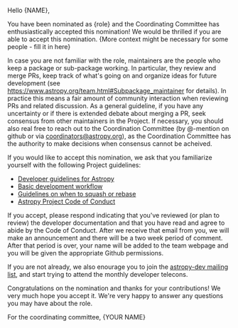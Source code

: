 Hello {NAME},

You have been nominated as {role} and the Coordinating Committee has enthusiastically accepted this nomination! We would be thrilled if you are able to accept this nomination. {More context might be necessary for some people - fill it in here}

In case you are not familiar with the role, maintainers are the people who keep a package or sub-package working. In particular, they review and merge PRs, keep track of what's going on and organize ideas for future development (see https://www.astropy.org/team.html#Subpackage_maintainer for details). In practice this means a fair amount of community interaction when reviewing PRs and related discussion.  As a general guideline, if you have any uncertainty or if there is extended debate about merging a PR, seek consensus from other maintainers in the Project.  If necessary, you should also real free to reach out to the Coordination Committee (by @-mention on github or via coordinators@astropy.org), as the Coordination Committee has the authority to make decisions when consensus cannot be acheived.

If you would like to accept this nomination, we ask that you familiarize yourself with the following Project guidelines:

* [Developer guidelines for Astropy](https://docs.astropy.org/en/latest/#developer-documentation)
* [Basic development workflow](https://docs.astropy.org/en/latest/development/workflow/development_workflow.html)
* [Guidelines on when to squash or rebase](https://docs.astropy.org/en/latest/development/when_to_rebase.html)
* [Astropy Project Code of Conduct](https://www.astropy.org/code_of_conduct.html)

If you accept, please respond indicating that you've reviewed (or plan to review) the developer documentation and that you have read and agree to abide by the Code of Conduct. After we receive that email from you, we will make an announcement and there will be a two week period of comment. After that period is over, your name will be added to the team webpage and you will be given the appropriate Github permissions.

If you are not already, we also enourage you to join the [astropy-dev mailing list](https://groups.google.com/g/astropy-dev), and start trying to attend the monthly developer telecons.

Congratulations on the nomination and thanks for your contributions! We very much hope you accept it. We're very happy to answer any questions you may have about the role.

For the coordinating committee,
{YOUR NAME}
